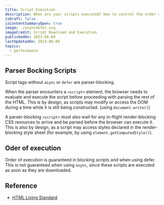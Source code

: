```yaml
---
title: Script Execution
description: When are your scripts executed? How to control the order of execution? Let us explore all these.
isDraft: false
isContentSummaryOpen: true
image: ./asyncdefer.svg
imageCredit: Script Download and Execution
publishedOn: 2023-08-09
lastUpdatedOn: 2023-08-09
topics:
  - performance
---
```


## Parser Bocking Scripts

Script tags without `async` or `defer` are parser-blocking.

When the parser encounters a `<script>` element, the browser needs to evaluate and execute the script before proceeding with parsing the rest of the HTML. This is by design, as scripts may modify or access the DOM during a time while it is still being constructed. (using `document.write()`)

A parser-blocking `<script>` must also wait for any in-flight render-blocking CSS resources to arrive and be parsed before the browser can execute it. This is also by design, as a script may access styles declared in the render-blocking style sheet (for example, by using `element.getComputedStyle()`).

## Oder of execution

Order of execution is guaranteed in blocking scripts and when using defer.
This is not guaranteed when using `async`, since these scripts are executed as soon as they are downloaded.

## Reference

- [HTML Living Standard](https://html.spec.whatwg.org/multipage/scripting.html)
